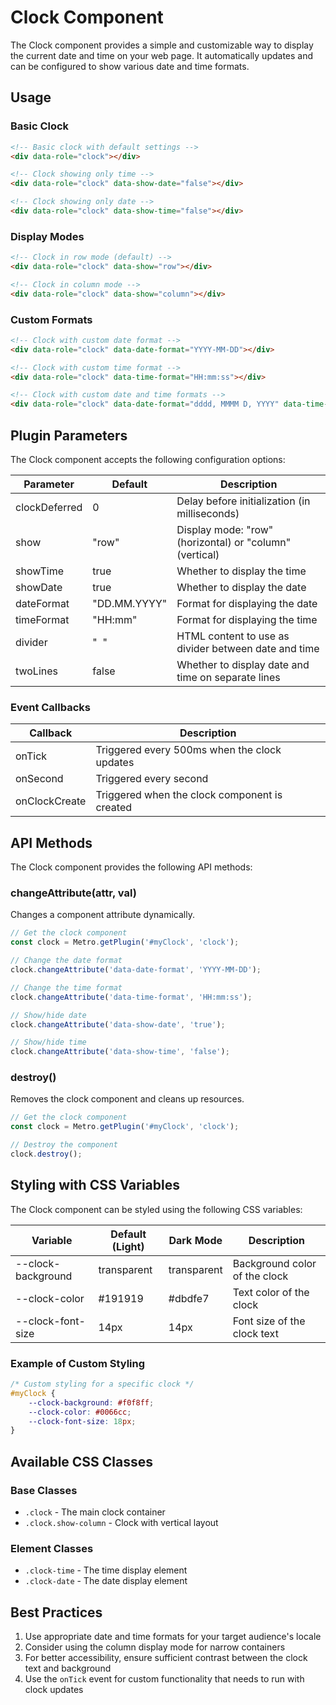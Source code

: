# Clock Component

The Clock component provides a simple and customizable way to display the current date and time on your web page. It automatically updates and can be configured to show various date and time formats.

## Usage

### Basic Clock

```html
<!-- Basic clock with default settings -->
<div data-role="clock"></div>

<!-- Clock showing only time -->
<div data-role="clock" data-show-date="false"></div>

<!-- Clock showing only date -->
<div data-role="clock" data-show-time="false"></div>
```

### Display Modes

```html
<!-- Clock in row mode (default) -->
<div data-role="clock" data-show="row"></div>

<!-- Clock in column mode -->
<div data-role="clock" data-show="column"></div>
```

### Custom Formats

```html
<!-- Clock with custom date format -->
<div data-role="clock" data-date-format="YYYY-MM-DD"></div>

<!-- Clock with custom time format -->
<div data-role="clock" data-time-format="HH:mm:ss"></div>

<!-- Clock with custom date and time formats -->
<div data-role="clock" data-date-format="dddd, MMMM D, YYYY" data-time-format="h:mm:ss a"></div>
```

## Plugin Parameters

The Clock component accepts the following configuration options:

| Parameter | Default | Description |
| --------- | ------- | ----------- |
| clockDeferred | 0 | Delay before initialization (in milliseconds) |
| show | "row" | Display mode: "row" (horizontal) or "column" (vertical) |
| showTime | true | Whether to display the time |
| showDate | true | Whether to display the date |
| dateFormat | "DD.MM.YYYY" | Format for displaying the date |
| timeFormat | "HH:mm" | Format for displaying the time |
| divider | "&nbsp;&nbsp;" | HTML content to use as divider between date and time |
| twoLines | false | Whether to display date and time on separate lines |

### Event Callbacks

| Callback | Description |
| -------- | ----------- |
| onTick | Triggered every 500ms when the clock updates |
| onSecond | Triggered every second |
| onClockCreate | Triggered when the clock component is created |

## API Methods

The Clock component provides the following API methods:

### changeAttribute(attr, val)

Changes a component attribute dynamically.

```javascript
// Get the clock component
const clock = Metro.getPlugin('#myClock', 'clock');

// Change the date format
clock.changeAttribute('data-date-format', 'YYYY-MM-DD');

// Change the time format
clock.changeAttribute('data-time-format', 'HH:mm:ss');

// Show/hide date
clock.changeAttribute('data-show-date', 'true');

// Show/hide time
clock.changeAttribute('data-show-time', 'false');
```

### destroy()

Removes the clock component and cleans up resources.

```javascript
// Get the clock component
const clock = Metro.getPlugin('#myClock', 'clock');

// Destroy the component
clock.destroy();
```

## Styling with CSS Variables

The Clock component can be styled using the following CSS variables:

| Variable | Default (Light) | Dark Mode | Description |
| -------- | --------------- | --------- | ----------- |
| --clock-background | transparent | transparent | Background color of the clock |
| --clock-color | #191919 | #dbdfe7 | Text color of the clock |
| --clock-font-size | 14px | 14px | Font size of the clock text |

### Example of Custom Styling

```css
/* Custom styling for a specific clock */
#myClock {
    --clock-background: #f0f8ff;
    --clock-color: #0066cc;
    --clock-font-size: 18px;
}
```

## Available CSS Classes

### Base Classes
- `.clock` - The main clock container
- `.clock.show-column` - Clock with vertical layout

### Element Classes
- `.clock-time` - The time display element
- `.clock-date` - The date display element

## Best Practices

1. Use appropriate date and time formats for your target audience's locale
2. Consider using the column display mode for narrow containers
3. For better accessibility, ensure sufficient contrast between the clock text and background
4. Use the `onTick` event for custom functionality that needs to run with clock updates